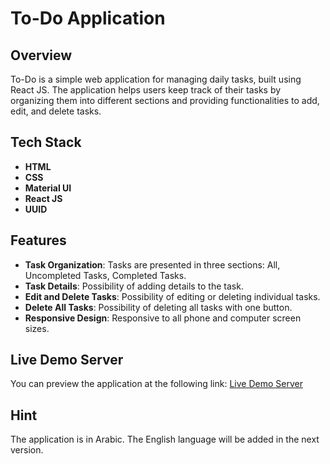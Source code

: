 # To-Do Application

## Overview

To-Do is a simple web application for managing daily tasks, built using React JS. The application helps users keep track of their tasks by organizing them into different sections and providing functionalities to add, edit, and delete tasks.

## Tech Stack

- **HTML**
- **CSS**
- **Material UI**
- **React JS**
- **UUID**

## Features

- **Task Organization**: Tasks are presented in three sections: All, Uncompleted Tasks, Completed Tasks.
- **Task Details**: Possibility of adding details to the task.
- **Edit and Delete Tasks**: Possibility of editing or deleting individual tasks.
- **Delete All Tasks**: Possibility of deleting all tasks with one button.
- **Responsive Design**: Responsive to all phone and computer screen sizes.

## Live Demo Server

You can preview the application at the following link: [Live Demo Server](https://mytasks-moehurmoz-project.netlify.app)

## Hint

The application is in Arabic. The English language will be added in the next version.
